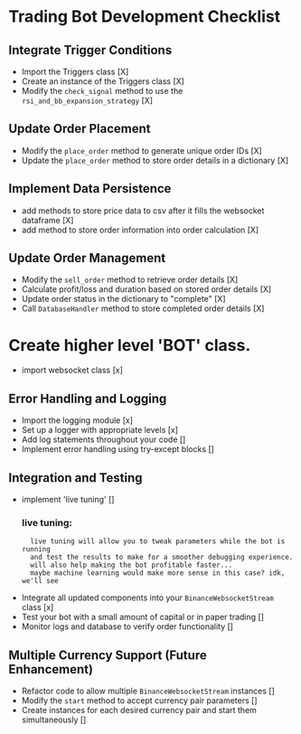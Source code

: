 # Trading Bot Development Checklist

## Integrate Trigger Conditions

- Import the Triggers class [X]
- Create an instance of the Triggers class [X]
- Modify the `check_signal` method to use the `rsi_and_bb_expansion_strategy` [X]

## Update Order Placement

- Modify the `place_order` method to generate unique order IDs [X]
- Update the `place_order` method to store order details in a dictionary [X]

## Implement Data Persistence

- add methods to store price data to csv after it fills the websocket dataframe [X]
- add method to store order information into order calculation [X]

## Update Order Management
- Modify the `sell_order` method to retrieve order details [X]
- Calculate profit/loss and duration based on stored order details [X]
- Update order status in the dictionary to "complete" [X]
- Call `DatabaseHandler` method to store completed order details [X]

# Create higher level 'BOT' class.
- import websocket class [x]
 

## Error Handling and Logging
- Import the logging module [x]
- Set up a logger with appropriate levels [x]
- Add log statements throughout your code []
- Implement error handling using try-except blocks []


## Integration and Testing
- implement 'live tuning' []
    ### live tuning:
        live tuning will allow you to tweak parameters while the bot is running
        and test the results to make for a smoother debugging experience.
        will also help making the bot profitable faster... 
        maybe machine learning would make more sense in this case? idk, we'll see 

- Integrate all updated components into your `BinanceWebsocketStream` class [x]
- Test your bot with a small amount of capital or in paper trading []
- Monitor logs and database to verify order functionality []

## Multiple Currency Support (Future Enhancement)

- Refactor code to allow multiple `BinanceWebsocketStream` instances []
- Modify the `start` method to accept currency pair parameters []
- Create instances for each desired currency pair and start them simultaneously []
